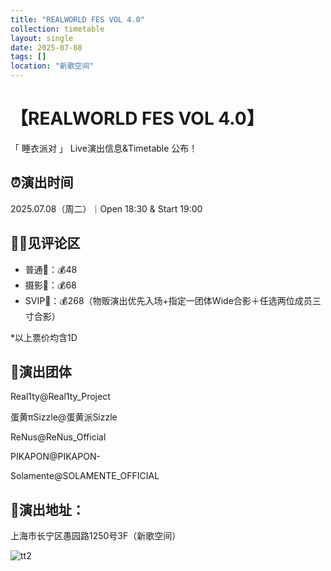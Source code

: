 ```yaml
---
title: "REALWORLD FES VOL 4.0"
collection: timetable
layout: single
date: 2025-07-08
tags: []
location: "新歌空间"
---
```


# 【REALWORLD FES VOL 4.0】
「 睡衣派对 」
Live演出信息&Timetable 公布！
## ⏰演出时间
2025.07.08（周二）｜Open 18:30 & Start 19:00
## 🎫🐴见评论区
- 普通🎫：💰48
- 摄影🎫：💰68
- SVIP🎫：💰268（物贩演出优先入场+指定一团体Wide合影＋任选两位成员三寸合影）

*以上票价均含1D



## 👤演出团体
Real1ty@Real1ty_Project 

蛋黄πSizzle@蛋黄派Sizzle 

ReNus@ReNus_Official 

PIKAPON@PIKAPON- 

Solamente@SOLAMENTE_OFFICIAL 

## 📍演出地址：
上海市长宁区愚园路1250号3F（新歌空间）

![tt2](/timetable/2025/07/08/1.jpg)  